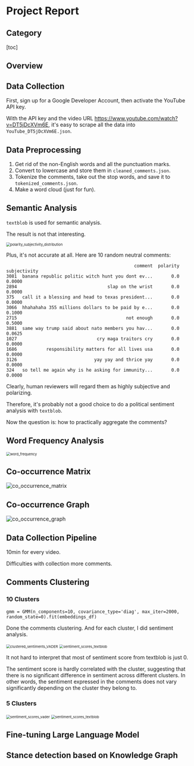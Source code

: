 # Project Report

## Category

[toc]

## Overview

## Data Collection

First, sign up for a Google Developer Account, then activate the YouTube API key.

With the API key and the video URL https://www.youtube.com/watch?v=DT5jDcXVm6E, it's easy to scrape all the data into `YouTube_DT5jDcXVm6E.json`.

##  Data Preprocessing

1. Get rid of the non-English words and all the punctuation marks.
2. Convert to lowercase and store them in `cleaned_comments.json`.
3. Tokenize the comments, take out the stop words, and save it to `tokenized_comments.json`.
4. Make a word cloud (just for fun).



## Semantic Analysis

`textblob` is used for semantic analysis.

The result is not that interesting.

<img src="img/polarity_subjectivity_distribution.png" alt="polarity_subjectivity_distribution" style="zoom: 67%;" />

Plus, it's not accurate at all. Here are 10 random neutral comments:

```csv
                                                comment  polarity  subjectivity
3081  banana republic politic witch hunt you dont ev...       0.0        0.0000
2894                                  slap on the wrist       0.0        0.0000
375   call it a blessing and head to texas president...       0.0        0.0000
3066  hhahahaha 355 millions dollars to be paid by e...       0.0        0.1000
2715                                         not enough       0.0        0.5000
3881  same way trump said about nato members you hav...       0.0        0.0625
1027                              cry maga traitors cry       0.0        0.0000
1686           responsibility matters for all lives usa       0.0        0.0000
3126                             yay yay and thrice yay       0.0        0.0000
324   so tell me again why is he asking for immunity...       0.0        0.0000
```

Clearly, human reviewers will regard them as highly subjective and polarizing.

Therefore, it's probably not a good choice to do a political sentiment analysis with `textblob`.

Now the question is: how to practically aggregate the comments?

## Word Frequency Analysis

<img src="img/word_frequency.png" alt="word_frequency" style="zoom: 67%;" />

## Co-occurrence Matrix

![co_occurrence_matrix](img/co_occurrence_matrix-9610713.png)

## Co-occurrence Graph

![co_occurrence_graph](img/co_occurrence_graph-9612447.png)

## Data Collection Pipeline

10min for every video.

Difficulties with collection more comments. 

## Comments Clustering

### 10 Clusters

```
gmm = GMM(n_components=10, covariance_type='diag', max_iter=2000, random_state=0).fit(embeddings_df)
```

Done the comments clustering. And for each cluster, I did sentiment analysis.

<img src="img/clustered_sentiments_VADER.png" alt="clustered_sentiments_VADER" style="zoom: 67%;" />

<img src="img/sentiment_scores_textblob.png" alt="sentiment_scores_textblob" style="zoom:67%;" />

It not hard to interpret that most of sentiment score from textblob is just 0.

The sentiment score is hardly correlated with the cluster, suggesting that there is no significant difference in sentiment across different clusters. In other words, the sentiment expressed in the comments does not vary significantly depending on the cluster they belong to.

### 5 Clusters

<img src="img/sentiment_scores_vader.png" alt="sentiment_scores_vader" style="zoom:67%;" />

<img src="img/sentiment_scores_textblob-0494118.png" alt="sentiment_scores_textblob" style="zoom:67%;" />

## Fine-tuning Large Language Model

## Stance detection based on Knowledge Graph